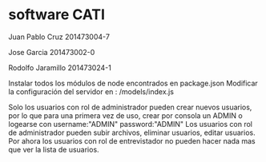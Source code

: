 # software CATI

Juan Pablo Cruz   201473004-7

Jose Garcia       201473002-0

Rodolfo Jaramillo 201473024-1


Instalar todos los módulos de node encontrados en package.json
Modificar la configuración del servidor en : /models/index.js

Solo los usuarios con rol de administrador pueden crear nuevos usuarios, por lo que para una primera vez de uso, crear por consola un ADMIN o logearse con username:"ADMIN" password:"ADMIN"
Los usuarios con rol de administrador pueden subir archivos, eliminar usuarios, editar usuarios.
Por ahora los usuarios con rol de entrevistador no pueden hacer nada mas que ver la lista de usuarios.
